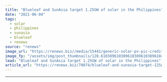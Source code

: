 ```yaml
---
title: "Blueleaf and SunAsia target 1.25GW of solar in the Philippines"
date: "2021-06-04"
tags: 
  - solar
  - philippines
  - sunasia
  - blueleaf
  - renews
source: "renews"
image_url: "https://renews.biz//media/15441/generic-solar-pv-pic-credit-morguefile.jpg?mode=crop&width=770&heightratio=0.6103896103896103896103896104&slimmage=true"
image_fp: "/assets/img/post_thumbnails/128.6103896103896103896103896104&slimmage=true"
lead: "Blueleaf and SunAsia target 1.25GW of solar in the Philippines"
article_url: "https://renews.biz/70074/blueleaf-and-sunasia-target-125gw-of-solar-in-the-philippines/"
---
```


---
